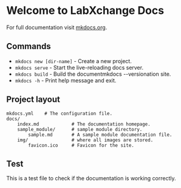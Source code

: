 # Welcome to LabXchange Docs

For full documentation visit [mkdocs.org](https://www.mkdocs.org).

## Commands

- `mkdocs new [dir-name]` - Create a new project.
- `mkdocs serve` - Start the live-reloading docs server.
- `mkdocs build` - Build the documentmkdocs --versionation site.
- `mkdocs -h` - Print help message and exit.

## Project layout

    mkdocs.yml    # The configuration file.
    docs/
        index.md            # The documentation homepage.
        sample_module/      # sample module directory.
            sample.md       # A sample module documentation file.
        img/                # where all images are stored.
            favicon.ico     # Favicon for the site.

## Test

This is a test file to check if the documentation is working correctly.
